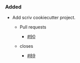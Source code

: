 <!--
A new scriv changelog fragment.

Uncomment the section that is right (remove the HTML comment wrapper).

pull request link [#1](https://github.com/DonalChilde/cookiecutter-python-base/pull/1)
issue link [#1](https://github.com/DonalChilde/cookiecutter-python-base/issues/1)
-->

### Added

- Add scriv cookiecutter project.

  - Pull requests
    - [#90](https://github.com/DonalChilde/cookiecutter-python-base/pull/90)

  - closes
    - [#89](https://github.com/DonalChilde/cookiecutter-python-base/issues/89)
